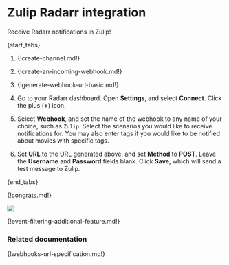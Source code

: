 # Zulip Radarr integration

Receive Radarr notifications in Zulip!

{start_tabs}

1. {!create-channel.md!}

1. {!create-an-incoming-webhook.md!}

1. {!generate-webhook-url-basic.md!}

1. Go to your Radarr dashboard. Open **Settings**, and select **Connect**.
    Click the plus (**+**) icon.

1. Select **Webhook**, and set the name of the webhook to any name of your
    choice, such as `Zulip`. Select the scenarios you would like to receive
    notifications for. You may also enter tags if you would like to be
    notified about movies with specific tags.

1. Set **URL** to the URL generated above, and set **Method** to
    **POST**. Leave the **Username** and **Password** fields blank. Click **Save**, which will send a test message to Zulip.

{end_tabs}

{!congrats.md!}

![](/static/images/integrations/radarr/001.png)

{!event-filtering-additional-feature.md!}

### Related documentation

{!webhooks-url-specification.md!}
